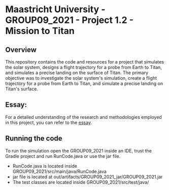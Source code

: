 # Maastricht University - GROUP09_2021 - Project 1.2 - Mission to Titan

## Overview
This repository contains the code and resources for a project that simulates the solar system, designs a flight trajectory for a probe from Earth to Titan, and simulates a precise landing on the surface of Titan. The primary objective was to investigate the solar system's simulation, create a flight trajectory for a probe from Earth to Titan, and simulate a precise landing on Titan's surface.

## Essay:
For a detailed understanding of the research and methodologies employed in this project, you can refer to the [essay](https://drive.google.com/file/d/1y7BIBSG4WtQyYZoj5-BSQKy1smeobIVy/view?usp=share_link).

## Running the code
To run the simulation open the GROUP09_2021 inside an IDE, trust the Gradle project and run RunCode.java or use the jar file.

  - RunCode.java is located inside GROUP09_2021/src/main/java/RunCode.java
  - jar file is located at out/artifacts/GROUP09_2021_jar/GROUP09_2021.jar
  - The test classes are located inside GROUP09_2021/src/test/java/
